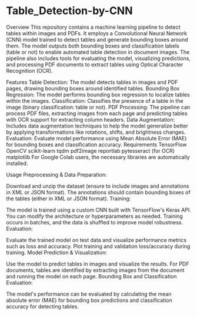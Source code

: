 # Table_Detection-by-CNN

Overview
This repository contains a machine learning pipeline to detect tables within images and PDFs. It employs a Convolutional Neural Network (CNN) model trained to detect tables and generate bounding boxes around them. The model outputs both bounding boxes and classification labels (table or not) to enable automated table detection in document images. The pipeline also includes tools for evaluating the model, visualizing predictions, and processing PDF documents to extract tables using Optical Character Recognition (OCR).

Features
Table Detection: The model detects tables in images and PDF pages, drawing bounding boxes around identified tables.
Bounding Box Regression: The model performs bounding box regression to localize tables within the images.
Classification: Classifies the presence of a table in the image (binary classification: table or not).
PDF Processing: The pipeline can process PDF files, extracting images from each page and predicting tables with OCR support for extracting column headers.
Data Augmentation: Includes data augmentation techniques to help the model generalize better by applying transformations like rotations, shifts, and brightness changes.
Evaluation: Evaluate model performance using Mean Absolute Error (MAE) for bounding boxes and classification accuracy.
Requirements
TensorFlow
OpenCV
scikit-learn
tqdm
pdf2image
reportlab
pytesseract (for OCR)
matplotlib
For Google Colab users, the necessary libraries are automatically installed.

Usage
Preprocessing & Data Preparation:

Download and unzip the dataset (ensure to include images and annotations in XML or JSON format).
The annotations should contain bounding boxes of the tables (either in XML or JSON format).
Training:

The model is trained using a custom CNN built with TensorFlow's Keras API. You can modify the architecture or hyperparameters as needed.
Training occurs in batches, and the data is shuffled to improve model robustness.
Evaluation:

Evaluate the trained model on test data and visualize performance metrics such as loss and accuracy.
Plot training and validation loss/accuracy during training.
Model Prediction & Visualization:

Use the model to predict tables in images and visualize the results.
For PDF documents, tables are identified by extracting images from the document and running the model on each page.
Bounding Box and Classification Evaluation:

The model's performance can be evaluated by calculating the mean absolute error (MAE) for bounding box predictions and classification accuracy for detecting tables.
